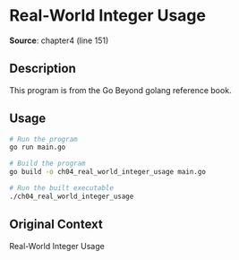 # Real-World Integer Usage

**Source**: chapter4 (line 151)

## Description

This program is from the Go Beyond golang reference book.

## Usage

```bash
# Run the program
go run main.go

# Build the program
go build -o ch04_real_world_integer_usage main.go

# Run the built executable
./ch04_real_world_integer_usage
```

## Original Context

Real-World Integer Usage
